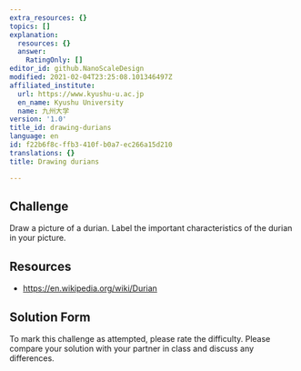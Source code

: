 ```yaml
---
extra_resources: {}
topics: []
explanation:
  resources: {}
  answer:
    RatingOnly: []
editor_id: github.NanoScaleDesign
modified: 2021-02-04T23:25:08.101346497Z
affiliated_institute:
  url: https://www.kyushu-u.ac.jp
  en_name: Kyushu University
  name: 九州大学
version: '1.0'
title_id: drawing-durians
language: en
id: f22b6f8c-ffb3-410f-b0a7-ec266a15d210
translations: {}
title: Drawing durians

---
```


## Challenge
Draw a picture of a durian. Label the important characteristics of the durian in your picture.

## Resources
- https://en.wikipedia.org/wiki/Durian


## Solution Form
To mark this challenge as attempted, please rate the difficulty.
Please compare your solution with your partner in class and discuss any differences.


